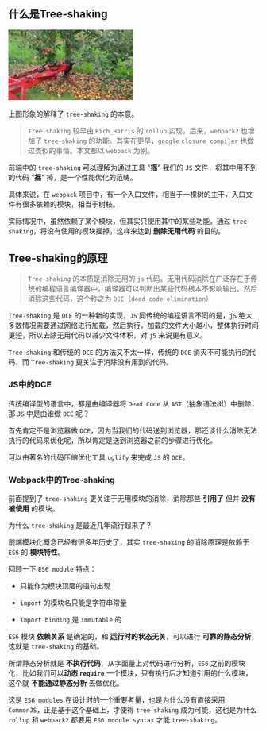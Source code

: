 <!--
 * @Author: your name
 * @Date: 2021-05-19 16:41:59
 * @LastEditTime: 2021-05-20 16:25:08
 * @LastEditors: Please set LastEditors
 * @Description: In User Settings Edit
 * @FilePath: /my-docs/docs/684647234.md
-->

## 什么是Tree-shaking
<img src='./_media/160bfdcf2a31ce4a.gif' width='50%' />

上图形象的解释了 `tree-shaking` 的本意。

>`Tree-shaking` 较早由 `Rich_Harris` 的 `rollup` 实现，后来，`webpack2` 也增加了 `tree-shaking` 的功能。其实在更早，`google` `closure compiler` 也做过类似的事情。本文都以 `webpack` 为例。

<div class="Alert Alert--point">

前端中的 `tree-shaking` 可以理解为通过工具 "**摇**" 我们的 `JS` 文件，将其中用不到的代码 "**摇**" 掉，是一个性能优化的范畴。

</div>

具体来说，在 `webpack` 项目中，有一个入口文件，相当于一棵树的主干，入口文件有很多依赖的模块，相当于树枝。

实际情况中，虽然依赖了某个模块，但其实只使用其中的某些功能。通过 `tree-shaking`，将没有使用的模块摇掉，这样来达到 **删除无用代码** 的目的。

## Tree-shaking的原理

>`Tree-shaking` 的本质是消除无用的 `js` 代码。无用代码消除在广泛存在于传统的编程语言编译器中，编译器可以判断出某些代码根本不影响输出，然后消除这些代码，这个称之为 `DCE`（`dead code elimination`）

`Tree-shaking` 是 `DCE` 的一种新的实现，`JS` 同传统的编程语言不同的是，`jS` 绝大多数情况需要通过网络进行加载，然后执行，加载的文件大小越小，整体执行时间更短，所以去除无用代码以减少文件体积，对 `jS` 来说更有意义。

<div class="Alert Alert--point">

`Tree-shaking` 和传统的 `DCE` 的方法又不太一样，传统的 `DCE` 消灭不可能执行的代码，而 `Tree-shaking` 更关注于消除没有用到的代码。

</div>

### JS中的DCE

传统编译型的语言中，都是由编译器将 `Dead Code` 从 `AST`（抽象语法树）中删除，那 `JS` 中是由谁做 `DCE` 呢？

首先肯定不是浏览器做 `DCE`，因为当我们的代码送到浏览器，那还谈什么消除无法执行的代码来优化呢，所以肯定是送到浏览器之前的步骤进行优化。

可以由著名的代码压缩优化工具 `uglify` 来完成 `JS` 的 `DCE`。

### Webpack中的Tree-shaking

前面提到了 `tree-shaking` 更关注于无用模块的消除，消除那些 **引用了** 但并 **没有被使用** 的模块。

为什么 `tree-shaking` 是最近几年流行起来了？

前端模块化概念已经有很多年历史了，其实 `tree-shaking` 的消除原理是依赖于 `ES6` 的 **模块特性**。

回顾一下 `ES6 module` 特点：

- 只能作为模块顶层的语句出现

- `import` 的模块名只能是字符串常量

- `import binding` 是 `immutable` 的

<div class="Alert Alert--point">

`ES6` 模块 **依赖关系** 是确定的，和 **运行时的状态无关**，可以进行 **可靠的静态分析**，这就是 `tree-shaking` 的基础。

所谓静态分析就是 **不执行代码**，从字面量上对代码进行分析，`ES6` 之前的模块化，比如我们可以**动态 `require`** 一个模块，只有执行后才知道引用的什么模块，这个就 **不能通过静态分析** 去做优化。

这是 `ES6 modules` 在设计时的一个重要考量，也是为什么没有直接采用 `CommonJS`，正是基于这个基础上，才使得 `tree-shaking` 成为可能，这也是为什么 `rollup` 和 `webpack2` 都要用 `ES6 module syntax` 才能 `tree-shaking`。

</div>


